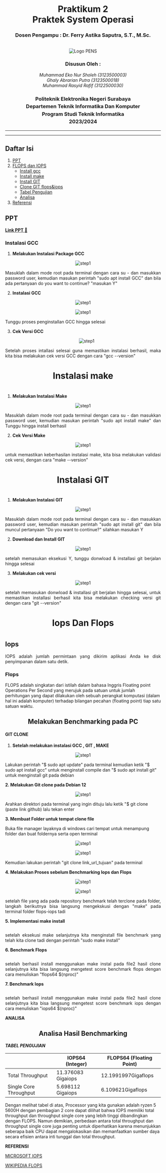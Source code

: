 <div align="center">
  <h1 class="text-align: center;font-weight: bold">Praktikum 2<br>Praktek System Operasi</h1>
  <h3 class="text-align: center;">Dosen Pengampu : Dr. Ferry Astika Saputra, S.T., M.Sc.</h3>
</div>
<br />
<div align="center">
  <img src="https://upload.wikimedia.org/wikipedia/id/4/44/Logo_PENS.png" alt="Logo PENS">
  <div align="center">
  <h3 style="text-align: center;">Disusun Oleh :</h3>
  <p style="text-align: center;">
    <em>Muhammad Eko Nur Sholeh (3123500003)</em><br>
    <em>Ghaly Abrarian Putra (3123500018)</em><br>
    <em>Muhammad Rasyid Rafif (3122500030)</em>
  </p>
</div>

<h3 style="text-align: center;line-height: 1.5">Politeknik Elektronika Negeri Surabaya<br>Departemen Teknik Informatika Dan Komputer<br>Program Studi Teknik Informatika<br>2023/2024</h3>
  <hr><hr>
</div>

## Daftar Isi

1. [PPT](#ppt)
2. [FLOPS dan IOPS](#iops-dan-flops)<br>
   - [Install gcc](#instalasi-gcc)<br>
   - [Install make](#instalasi-make)<br>
   - [Install GIT](#instalasi-git)<br>
   - [Clone GIT flops&iops](#git-clone)<br>
   - [Tabel Pengujian](#tabel-pengujian)<br>
   - [Analisa](#analisa)
3. [Referensi](#referensi)

## PPT

**[Link PPT 🔗]([https://www.canva.com/design/DAF_WiIYVxg/RGJFWfZrDohJ6Ga9WcEA3g/edit](https://www.canva.com/design/DAF_XW_UZwk/Nu7KdnHiqvdVecegtiWBUQ/edit?utm_content=DAF_XW_UZwk&utm_campaign=designshare&utm_medium=link2&utm_source=sharebutton))**
            


### Instalasi GCC

1. **<p align="justify">Melakukan Instalasi Package GCC<p>**

 <p align="center">
     <img src="assets/gcc/gcc-1.png" alt="step1">
   </p>

<p align="justify">Masuklah dalam mode root pada terminal dengan cara su - dan masukkan password user, kemudian masukan perintah "sudo apt install GCC" dan bila ada pertanyaan do you want to continue? "masukan Y" </p>

2. **<p align="justify">Instalasi GCC<p>**

 <p align="center">
     <img src="assets/gcc/gcc-2.png" alt="step1">
   </p>
   <p align="center">
     <img src="assets/gcc/gcc-3.png" alt="step1">
   </p>

<p align="Justify">Tunggu proses penginstallan GCC hingga selesai</p>


3. **<p align="justify">Cek Versi GCC<p>**

 
   <p align="center">
     <img src="assets/gcc/gcc-4.png" alt="step1">
   </p>

<p align="justify">Setelah proses intallasi selesai guna memastikan instalasi berhasil, maka kita bisa melakukan cek versi GCC dengan cara "gcc --version"</p>

### <h1 align="center">Instalasi make<h1>

1. **<p align="justify">Melakukan Instalasi Make**<p>
 <p align="center">
     <img src="assets/make/mk-1.png" alt="step1">
   </p>

<p align="justify">Masuklah dalam mode root pada terminal dengan cara su - dan masukkan password user, kemudian masukan perintah "sudo apt install make" dan Tunggu hingga install berhasil</p>

2. **<p align="justify">Cek Versi Make</p>**
 <p align="center">
     <img src="assets/make/mk-2.png" alt="step1">
   </p>

<p align="justify">untuk memastikan keberhasilan instalasi make, kita bisa melakukan validasi cek versi, dengan cara "make --version"</p>


### <h1 align="center">Instalasi GIT<h1>

1. **<p align="justify">Melakukan Instalasi GIT**<p>
 <p align="center">
     <img src="assets/git/git-1.png" alt="step1">
   </p>

<p align="justify">Masuklah dalam mode root pada terminal dengan cara su - dan masukkan password user, kemudian masukan perintah "sudo apt install git" dan bila muncul pertanyaan "Do you want to continue?" silahkan masukan Y</p>

2. **<p align="justify">Download dan Install GIT**<p>
 <p align="center">
     <img src="assets/git/git-2.png" alt="step1">
   </p>

<p align="justify">setelah memasukan eksekusi Y, tunggu donwload & installasi git berjalan hingga selesai</p>

3. **<p align="justify">Melakukan cek versi**<p>
 <p align="center">
     <img src="assets/git/git-3.png" alt="step1">
   </p>

<p align="justify">setelah memasukan  donwload & installasi git berjalan hingga selesai, untuk memastikan installasi berhasil kita bisa melakukan checking versi git dengan cara "git --version"</p></p>
            
## <h1 align="center">Iops Dan Flops<h1>

<h2>Iops</h2>
<p align="justify">IOPS adalah jumlah permintaan yang dikirim aplikasi Anda ke disk penyimpanan dalam satu detik.</p>

<h3>Flops</h3>
<p>FLOPS adalah singkatan dari istilah dalam bahasa Inggris Floating point Operations Per Second yang merujuk pada satuan untuk jumlah perhitungan yang dapat dilakukan oleh sebuah perangkat komputasi (dalam hal ini adalah komputer) terhadap bilangan pecahan (floating point) tiap satu satuan waktu.</p>


<h2 align="center">Melakukan Benchmarking pada PC</h2>




#### GIT CLONE

1. **<p align="justify">Setelah melakukan instalasi GCC , GIT , MAKE**<p>

 <p align="center">
     <img src="assets/make/gitawl.png" alt="step1">
   </p>


<p>Lakukan perintah "$ sudo apt update" pada terminal kemudian ketik "$ sudo apt install gcc" untuk menginstall compile dan "$ sudo apt install git" untuk menginstall git pada debian</p>


**<p align="justify">2. Melakukan Git clone pada Debian 12**<p>

 <p align="center">
     <img src="assets/git/cl-1.png" alt="step1">
   </p>

<p>Arahkan direktori pada terminal yang ingin dituju lalu ketik "$ git clone (paste link github) lalu tekan enter</p>

**<p align="justify">3. Membuat Folder untuk tempat clone file**<p>

<p>Buka file manager layaknya di windows cari tempat untuk menampung folder dan buat foldernya serta open terminal</p>
 <p align="center">
     <img src="assets/git/cl-2.png" alt="step1">
   </p>



 <p align="center">
     <img src="assets/git/cl-3.png" alt="step1">
   </p>

<p>Kemudian lakukan perintah "git clone link_url_tujuan" pada terminal </p>

**<p align="justify">4. Melakukan Proses sebelum Benchmarking Iops dan Flops**<p>
 <p align="center">
     <img src="assets/git/cl-4.png" alt="step1">
   </p>
    <p align="center">
     <img src="assets/flop/fl1.png" alt="step1">
   </p>
<p align=justify>setelah file yang ada pada repository benchmark telah terclone pada folder, langkah berikutnya bisa langsung mengekskusi dengan "make" pada terminal folder flops-iops tadi</p>


**<p align="justify">5. Implementasi make install**<p>

<img src="assets/flop/fl3.png" alt="">

<p align=justify>setelah eksekusi make selanjutnya kita menginstall file benchmark yang telah kita clone tadi dengan perintah "sudo make install"</p>


**<p align="justify">6. Benchmark  Flops**<p>
<img src="assets/flop/flops.png" alt="">
<p align=justify>setelah berhasil install menggunakan make instal pada file2 hasil clone selanjutnya kita bisa langsung mengetest score benchmark flops dengan cara menuliskan "flops64 $(nproc)"</p>



**<p align="justify">7. Benchmark  Iops**<p>
<img src="assets/flop/iops.png" alt="">
<p align=justify>setelah berhasil install menggunakan make instal pada file2 hasil clone selanjutnya kita bisa langsung mengetest score benchmark iops dengan cara menuliskan "iops64 $(nproc)"</p>


**ANALISA** 
<h2 align="center">Analisa Hasil Benchmarking</h2>

***TABEL PENGUJIAN*** 
<p justify-content="center">

|                      | IOPS64 (Integer)         | FLOPS64 (Floating Point)    |
|----------------------|------------------------|---------------------------|
| Total Throughput     | 11.376083 Gigaiops     | 12.1991997Gigaflops       |
| Single Core Throughput | 5.698112 Gigaiops   | 6.109621Gigaflops       |
</p>

<p>Dengan melihat tabel di atas, Processor yang kita gunakan adalah ryzen 5 5600H dengan pembagian 2 core dapat dilihat bahwa IOPS memiliki total throughput dan throughput single core yang lebih tinggi dibandingkan dengan FLOPS. Namun demikian, perbedaan antara total throughput dan throughput single core juga penting untuk diperhatikan karena menunjukkan seberapa baik CPU dapat mengalokasikan dan memanfaatkan sumber daya secara efisien antara inti tunggal dan total throughput.</p>

**REFERENSI** 

[MICROSOFT IOPS](https://learn.microsoft.com/id-id/azure/virtual-machines/premium-storage-performance)

[WIKIPEDIA FLOPS](https://id.wikipedia.org/wiki/FLOPS)
